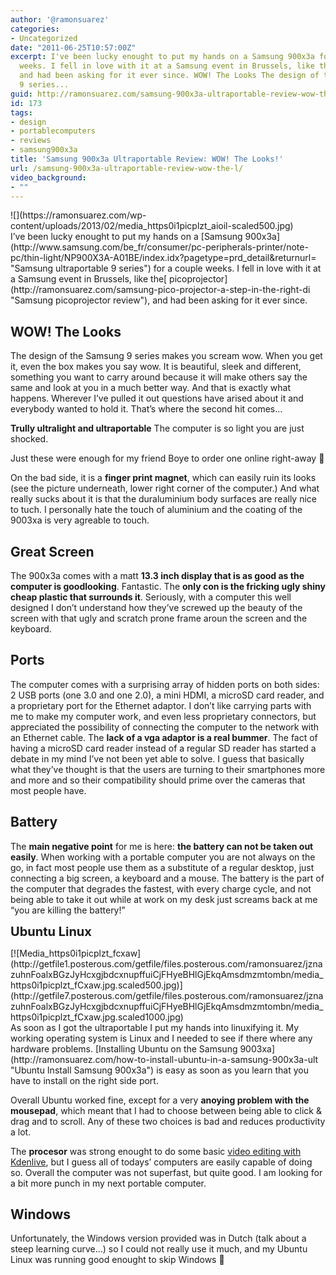 ```yaml
---
author: '@ramonsuarez'
categories:
- Uncategorized
date: "2011-06-25T10:57:00Z"
excerpt: I've been lucky enought to put my hands on a Samsung 900x3a for a couple
  weeks. I fell in love with it at a Samsung event in Brussels, like the picoprojector,
  and had been asking for it ever since. WOW! The Looks The design of the Samsung
  9 series...
guid: http://ramonsuarez.com/samsung-900x3a-ultraportable-review-wow-the-l
id: 173
tags:
- design
- portablecomputers
- reviews
- samsung900x3a
title: 'Samsung 900x3a Ultraportable Review: WOW! The Looks!'
url: /samsung-900x3a-ultraportable-review-wow-the-l/
video_background:
- ""
---
```


<div class="p_embed p_image_embed">![](https://ramonsuarez.com/wp-content/uploads/2013/02/media_https0i1picplzt_aioil-scaled500.jpg)</div>I’ve been lucky enought to put my hands on a [Samsung 900x3a](http://www.samsung.com/be_fr/consumer/pc-peripherals-printer/note-pc/thin-light/NP900X3A-A01BE/index.idx?pagetype=prd_detail&returnurl= "Samsung ultraportable 9 series") for a couple weeks. I fell in love with it at a Samsung event in Brussels, like the[ picoprojector](http://ramonsuarez.com/samsung-pico-projector-a-step-in-the-right-di "Samsung picoprojector review"), and had been asking for it ever since.

## WOW! The Looks

The design of the Samsung 9 series makes you scream wow. When you get it, even the box makes you say wow. It is beautiful, sleek and different, something you want to carry around because it will make others say the same and look at you in a much better way. And that is exactly what happens. Wherever I’ve pulled it out questions have arised about it and everybody wanted to hold it. That’s where the second hit comes…

**Trully ultralight and ultraportable** The computer is so light you are just shocked.

Just these were enough for my friend Boye to order one online right-away 🙂

On the bad side, it is a **finger print magnet**, which can easily ruin its looks (see the picture underneath, lower right corner of the computer.) And what really sucks about it is that the duraluminium body surfaces are really nice to tuch. I personally hate the touch of aluminium and the coating of the 9003xa is very agreable to touch.

## Great Screen

The 900x3a comes with a matt **13.3 inch display that is as good as the computer is goodlooking**. Fantastic. The **only con is the fricking ugly shiny cheap plastic that surrounds it**. Seriously, with a computer this well designed I don’t understand how they’ve screwed up the beauty of the screen with that ugly and scratch prone frame aroun the screen and the keyboard.

## Ports

The computer comes with a surprising array of hidden ports on both sides: 2 USB ports (one 3.0 and one 2.0), a mini HDMI, a microSD card reader, and a proprietary port for the Ethernet adaptor. I don’t like carrying parts with me to make my computer work, and even less proprietary connectors, but appreciated the possibility of connecting the computer to the network with an Ethernet cable. The **lack of a vga adaptor is a real bummer**. The fact of having a microSD card reader instead of a regular SD reader has started a debate in my mind I’ve not been yet able to solve. I guess that basically what they’ve thought is that the users are turning to their smartphones more and more and so their compatibility should prime over the cameras that most people have.

## Battery

The **main negative point** for me is here: **the battery can not be taken out easily**. When working with a portable computer you are not always on the go, in fact most people use them as a substitute of a regular desktop, just connecting a big screen, a keyboard and a mouse. The battery is the part of the computer that degrades the fastest, with every charge cycle, and not being able to take it out while at work on my desk just screams back at me “you are killing the battery!”

<span style="font-size: 20px; font-weight: bold;">Ubuntu Linux</span>

<div class="p_embed p_image_embed">[![Media_https0i1picplzt_fcxaw](http://getfile1.posterous.com/getfile/files.posterous.com/ramonsuarez/jznazuhnFoalxBGzJyHcxgjbdcxnupffuiCjFHyeBHlGjEkqAmsdmzmtombn/media_https0i1picplzt_fCxaw.jpg.scaled500.jpg)](http://getfile7.posterous.com/getfile/files.posterous.com/ramonsuarez/jznazuhnFoalxBGzJyHcxgjbdcxnupffuiCjFHyeBHlGjEkqAmsdmzmtombn/media_https0i1picplzt_fCxaw.jpg.scaled1000.jpg)</div>As soon as I got the ultraportable I put my hands into linuxifying it. My working operating system is Linux and I needed to see if there where any hardware problems. [Installing Ubuntu on the Samsung 9003xa](http://ramonsuarez.com/how-to-install-ubuntu-in-a-samsung-900x3a-ult "Ubuntu Install Samsung 900x3a") is easy as soon as you learn that you have to install on the right side port.

Overall Ubuntu worked fine, except for a very **anoying problem with the mousepad**, which meant that I had to choose between being able to click &amp; drag and to scroll. Any of these two choices is bad and reduces productivity a lot.

The **procesor** was strong enought to do some basic [video editing with Kdenlive](http://www.kdenlive.org/ "Kdenlive is the best Linux video editor"), but I guess all of todays’ computers are easily capable of doing so. Overall the computer was not superfast, but quite good. I am looking for a bit more punch in my next portable computer.

## Windows

Unfortunately, the Windows version provided was in Dutch (talk about a steep learning curve…) so I could not really use it much, and my Ubuntu Linux was running good enought to skip Windows 🙂